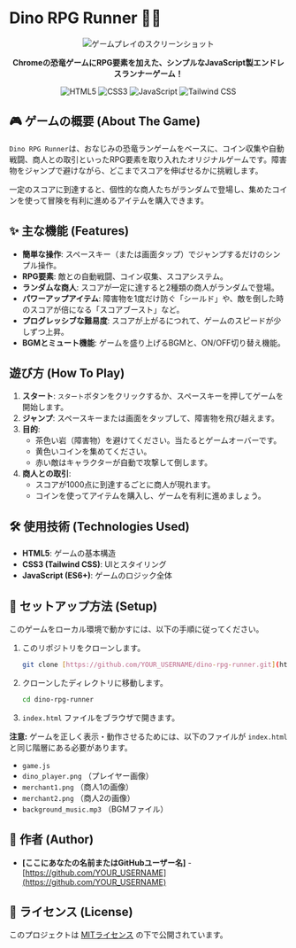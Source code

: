 # Dino RPG Runner 🦖✨

<div align="center">
  <img src="https/placehold.co/600x300?text=Gameplay+Screenshot" alt="ゲームプレイのスクリーンショット">
</div>

<p align="center">
  <strong>Chromeの恐竜ゲームにRPG要素を加えた、シンプルなJavaScript製エンドレスランナーゲーム！</strong>
</p>

<p align="center">
  <img src="https://img.shields.io/badge/HTML5-E34F26?style=for-the-badge&logo=html5&logoColor=white" alt="HTML5">
  <img src="https://img.shields.io/badge/CSS3-1572B6?style=for-the-badge&logo=css3&logoColor=white" alt="CSS3">
  <img src="https://img.shields.io/badge/JavaScript-F7DF1E?style=for-the-badge&logo=javascript&logoColor=black" alt="JavaScript">
  <img src="https://img.shields.io/badge/Tailwind_CSS-38B2AC?style=for-the-badge&logo=tailwind-css&logoColor=white" alt="Tailwind CSS">
</p>

## 🎮 ゲームの概要 (About The Game)

`Dino RPG Runner`は、おなじみの恐竜ランゲームをベースに、コイン収集や自動戦闘、商人との取引といったRPG要素を取り入れたオリジナルゲームです。障害物をジャンプで避けながら、どこまでスコアを伸ばせるかに挑戦します。

一定のスコアに到達すると、個性的な商人たちがランダムで登場し、集めたコインを使って冒険を有利に進めるアイテムを購入できます。

## ✨ 主な機能 (Features)

* **簡単な操作**: スペースキー（または画面タップ）でジャンプするだけのシンプル操作。
* **RPG要素**: 敵との自動戦闘、コイン収集、スコアシステム。
* **ランダムな商人**: スコアが一定に達すると2種類の商人がランダムで登場。
* **パワーアップアイテム**: 障害物を1度だけ防ぐ「シールド」や、敵を倒した時のスコアが倍になる「スコアブースト」など。
* **プログレッシブな難易度**: スコアが上がるにつれて、ゲームのスピードが少しずつ上昇。
* **BGMとミュート機能**: ゲームを盛り上げるBGMと、ON/OFF切り替え機能。

## 遊び方 (How To Play)

1.  **スタート**: `スタート`ボタンをクリックするか、スペースキーを押してゲームを開始します。
2.  **ジャンプ**: スペースキーまたは画面をタップして、障害物を飛び越えます。
3.  **目的**:
    * 茶色い岩（障害物）を避けてください。当たるとゲームオーバーです。
    * 黄色いコインを集めてください。
    * 赤い敵はキャラクターが自動で攻撃して倒します。
4.  **商人との取引**:
    * スコアが1000点に到達するごとに商人が現れます。
    * コインを使ってアイテムを購入し、ゲームを有利に進めましょう。

## 🛠️ 使用技術 (Technologies Used)

* **HTML5**: ゲームの基本構造
* **CSS3 (Tailwind CSS)**: UIとスタイリング
* **JavaScript (ES6+)**: ゲームのロジック全体

## 🚀 セットアップ方法 (Setup)

このゲームをローカル環境で動かすには、以下の手順に従ってください。

1.  このリポジトリをクローンします。
    ```sh
    git clone [https://github.com/YOUR_USERNAME/dino-rpg-runner.git](https://github.com/YOUR_USERNAME/dino-rpg-runner.git)
    ```
2.  クローンしたディレクトリに移動します。
    ```sh
    cd dino-rpg-runner
    ```
3.  `index.html` ファイルをブラウザで開きます。

**注意:** ゲームを正しく表示・動作させるためには、以下のファイルが `index.html` と同じ階層にある必要があります。
* `game.js`
* `dino_player.png` （プレイヤー画像）
* `merchant1.png` （商人1の画像）
* `merchant2.png` （商人2の画像）
* `background_music.mp3` （BGMファイル）

## 🤝 作者 (Author)

* **[ここにあなたの名前またはGitHubユーザー名]** - [https://github.com/YOUR_USERNAME](https://github.com/YOUR_USERNAME)

## 📜 ライセンス (License)

このプロジェクトは [MITライセンス](https://opensource.org/licenses/MIT) の下で公開されています。
